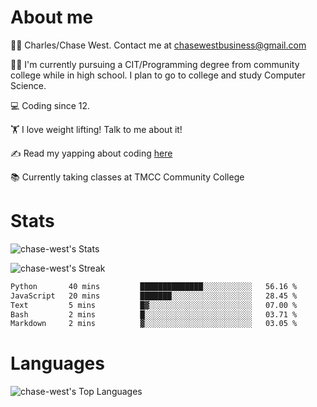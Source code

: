 # About me
🙋‍♂️ Charles/Chase West. Contact me at chasewestbusiness@gmail.com

👨‍🎓 I'm currently pursuing a CIT/Programming degree from community college
while in high school. I plan to go to college and study Computer Science. 

💻 Coding since 12.

🏋️ I love weight lifting! Talk to me about it! 

✍️ Read my yapping about coding [here](https://medium.com/@chase-west)

📚 Currently taking classes at TMCC Community College 

# Stats 

![chase-west's Stats](https://github-readme-stats.vercel.app/api?username=chase-west&theme=prussian&show_icons=true&hide_border=false&count_private=true)


![chase-west's Streak](https://github-readme-streak-stats.herokuapp.com/?user=chase-west&theme=prussian&hide_border=false)

<!--START_SECTION:waka-->

```txt
Python       40 mins         ██████████████░░░░░░░░░░░   56.16 %
JavaScript   20 mins         ███████░░░░░░░░░░░░░░░░░░   28.45 %
Text         5 mins          █▓░░░░░░░░░░░░░░░░░░░░░░░   07.00 %
Bash         2 mins          █░░░░░░░░░░░░░░░░░░░░░░░░   03.71 %
Markdown     2 mins          ▓░░░░░░░░░░░░░░░░░░░░░░░░   03.05 %
```

<!--END_SECTION:waka-->


# Languages 
![chase-west's Top Languages](https://github-readme-stats.vercel.app/api/top-langs/?username=chase-west&theme=prussian&show_icons=true&hide_border=false&layout=compact)


